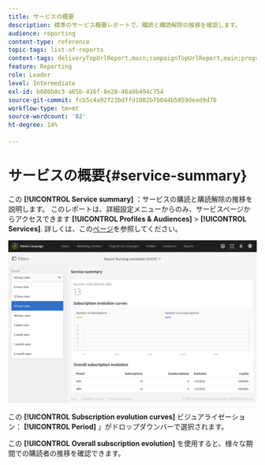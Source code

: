 ```yaml
---
title: サービスの概要
description: 標準のサービス概要レポートで、購読と購読解除の推移を確認します。
audience: reporting
content-type: reference
topic-tags: list-of-reports
context-tags: deliveryTopUrlReport,main;campaignTopUrlReport,main;programTopUrlReport,main
feature: Reporting
role: Leader
level: Intermediate
exl-id: b680b0c3-a65b-416f-8e28-46a9b494c754
source-git-commit: fcb5c4a92f23bdffd1082b7b044b5859dead9d70
workflow-type: tm+mt
source-wordcount: '82'
ht-degree: 14%

---
```


# サービスの概要{#service-summary}

この **[!UICONTROL Service summary]** ：サービスの購読と購読解除の推移を説明します。
このレポートは、詳細設定メニューからのみ、サービスページからアクセスできます **[!UICONTROL Profiles & Audiences]** > **[!UICONTROL Services]**. 詳しくは、この[ページ](../../audiences/using/monitoring-subscriptions.md#service-reports)を参照してください。

![](assets/service-summary.png)

この **[!UICONTROL Subscription evolution curves]** ビジュアライゼーション： **[!UICONTROL Period]** 」がドロップダウンバーで選択されます。

この **[!UICONTROL Overall subscription evolution]** を使用すると、様々な期間での購読者の推移を確認できます。
